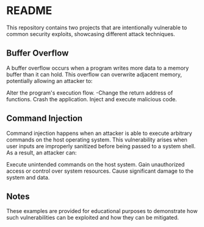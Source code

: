 # README
This repository contains two projects that are intentionally vulnerable to common security exploits, showcasing different attack techniques.


## Buffer Overflow
A buffer overflow occurs when a program writes more data to a memory buffer than it can hold. This overflow can overwrite adjacent memory, potentially allowing an attacker to:

Alter the program's execution flow.
  -Change the return address of functions.
Crash the application.
Inject and execute malicious code.

## Command Injection
Command injection happens when an attacker is able to execute arbitrary commands on the host operating system. This vulnerability arises when user inputs are improperly sanitized before being passed to a system shell. As a result, an attacker can:

Execute unintended commands on the host system.
Gain unauthorized access or control over system resources.
Cause significant damage to the system and data.

## Notes
These examples are provided for educational purposes to demonstrate how such vulnerabilities can be exploited and how they can be mitigated.
